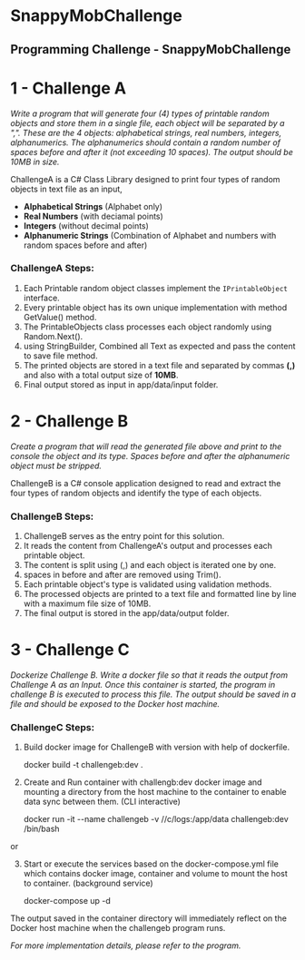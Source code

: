 # SnappyMobChallenge
## Programming Challenge - SnappyMobChallenge

# 1 - Challenge A
*Write a program that will generate four (4) types of printable random objects and store them in a single file, each object will be separated by a ",". These are the 4 objects: alphabetical strings, real numbers, integers, alphanumerics. The alphanumerics should contain a random number of spaces before and after it (not exceeding 10 spaces). The output should be 10MB in size.*

ChallengeA is a C# Class Library designed to print four types of random objects in text file as an input,
- **Alphabetical Strings** (Alphabet only)
- **Real Numbers**  (with deciamal points)
- **Integers**  (without decimal points)
- **Alphanumeric Strings** (Combination of Alphabet and numbers with random spaces before and after)  

### ChallengeA Steps:
 1. Each Printable random object classes implement the `IPrintableObject` interface.
 2. Every printable object has its own unique implementation with method GetValue() method.
 3. The PrintableObjects class processes each object randomly using Random.Next().
 4. using StringBuilder, Combined all Text as expected and pass the content to save file method.
 5. The printed objects are stored in a text file and separated by commas **(,)** and also with a total output size of **10MB**.
 6. Final output stored as input in app/data/input folder.

# 2 - Challenge B
  *Create a program that will read the generated file above and print to the console the object and its type. Spaces before and after the alphanumeric object must be stripped.*
  
  ChallengeB is a C# console application designed to read and extract the four types of random objects and identify the type of each objects.
  ### ChallengeB Steps:
  1. ChallengeB serves as the entry point for this solution.
  2. It reads the content from ChallengeA's output and processes each printable object.
  3. The content is split using (,) and each object is iterated one by one.
  4. spaces in before and after are removed using Trim().
  5. Each printable object's type is validated using validation methods.
  6. The processed objects are printed to a text file and formatted line by line with a maximum file size of 10MB.
  7. The final output is stored in the app/data/output folder.
       
# 3 - Challenge C
  *Dockerize Challenge B. Write a docker file so that it reads the output from Challenge A as an Input. Once this container is started, the program in challenge B is executed to process this file. The output 
  should be saved in a file and should be exposed to the Docker host machine.*
  ### ChallengeC Steps:
  1. Build docker image for ChallengeB with version with help of dockerfile.

     docker build -t challengeb:dev .
     
  3. Create and Run container with challengb:dev docker image and mounting a directory from the host machine to the container to enable data sync between them. (CLI interactive)

     docker run -it --name challengeb -v //c/logs:/app/data challengeb:dev /bin/bash
     
  
  or
  
  3. Start or execute the services based on the docker-compose.yml file which contains docker image, container and volume to mount the host to container. (background service)

     docker-compose up -d
     
  The output saved in the container directory will immediately reflect on the Docker host machine when the challengeb program runs.
  
  
  *For more implementation details, please refer to the program.*


        


        
